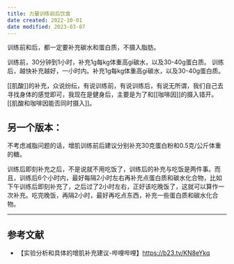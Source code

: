 ```yaml
---
title: 力量训练前后饮食
date created: 2022-10-01
date modified: 2023-03-07
---
```


训练前和后，都一定要补充碳水和蛋白质，不摄入脂肪。

训练前，30分钟到1小时，补充1g每kg体重高gi碳水，以及30-40g蛋白质。
训练后，越快补充越好，一小时内。补充1g每kg体重高gi碳水，以及30-40g蛋白质。

[[肌酸]]的补充，众说纷纭，有说训练前，有说训练后，有说无所谓，我们自己去寻找身体的感觉即可，我现在是健身后，主要是为了和[[咖啡因]]的摄入错开。[[肌酸和咖啡因能否同时摄入]]。

## 另一个版本：

不考虑减脂问题的话，增肌训练前后建议分别补充30克蛋白粉和0.5克/公斤体重的糖。

训练后即刻补充之后，不是说就不用吃饭了，训练后的补充与吃饭是两件事。而且，训练后6个小时内，最好每隔2小时左右再补充点蛋白质和碳水化合物，比如下午训练后即刻补充了，之后过了2小时左右，正好该吃晚饭了，这就可以算作一次补充。吃完晚饭，再隔2小时，最好再吃点东西，补充一些蛋白质和碳水化合物。

---

## 参考文献

- 【实验分析和具体的增肌补充建议-哔哩哔哩】https://b23.tv/KN8eYkq
